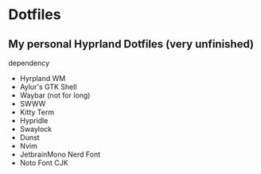 # Dotfiles

## My personal Hyprland Dotfiles (very unfinished)

dependency
- Hyrpland WM
- Aylur's GTK Shell
- Waybar (not for long)
- SWWW
- Kitty Term
- Hypridle
- Swaylock
- Dunst
- Nvim
- JetbrainMono Nerd Font
- Noto Font CJK
